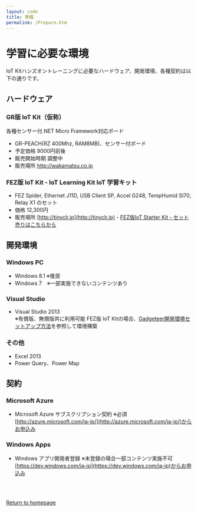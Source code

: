 ```yaml
---
layout: code
title: 準備
permalink: /Prepare.htm
---
```


# 学習に必要な環境
IoT Kitハンズオントレーニングに必要なハードウェア、開発環境、各種契約は以下の通りです。

## ハードウェア

### GR版 IoT Kit（仮称）
各種センサー付.NET Micro Framework対応ボード

* GR-PEACH(RZ 400Mhz, RAM8MB)、センサー付ボード
* 予定価格 9000円前後
* 販売開始時期 調整中
* 販売場所 http://wakamatsu.co.jp

### FEZ版 IoT Kit - IoT Learning Kit IoT 学習キット
* FEZ Spider, Ethernet J11D, USB Client SP, Accel G248, TempHumid SI70, Relay X1 のセット
* 価格 12,300円
* 販売場所 [http://tinyclr.jp](http://tinyclr.jp) - [FEZ版IoT Starter Kit - セット売りはこちらから](http://tinyclr.jp/products/IoTLearningKit.htm)
  
## 開発環境

### Windows PC

* Windows 8.1 ※推奨
* Windows 7　※一部実施できないコンテンツあり

### Visual Studio

* Visual Studio 2013  
※有償版、無償版共に利用可能
FEZ版 IoT Kitの場合、[Gadgeteer開発環境セットアップ方法](http://blogs.msdn.com/b/hirosho/archive/2014/12/03/iot-kit.aspx)を参照して環境構築

### その他

* Excel 2013
* Power Query、Power Map

## 契約

### Microsoft Azure

* Microsoft Azure サブスクリプション契約 ※必須  
[http://azure.microsoft.com/ja-jp/](http://azure.microsoft.com/ja-jp/)からお申込み


### Windows Apps

* Windows アプリ開発者登録 ※未登録の場合一部コンテンツ実施不可  
[https://dev.windows.com/ja-jp](https://dev.windows.com/ja-jp)からお申込み

<br/>
<br/>

<a class="btn btn-default" href="index.htm" role="button">Return to homepage</a>
